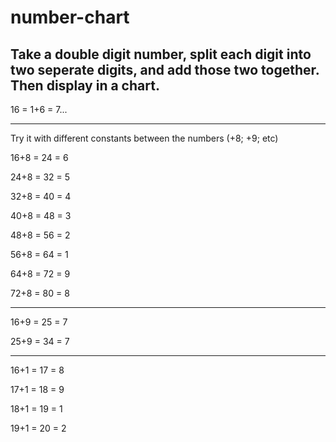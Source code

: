# number-chart
Take a double digit number, split each digit into two seperate digits, and add those two together. Then display in a chart.
---------------------------

16  = 1+6 = 7...

---------------------------

Try it with different constants between the numbers (+8; +9; etc)


16+8 = 24 = 6

24+8 = 32 = 5

32+8 = 40 = 4

40+8 = 48 = 3

48+8 = 56 = 2

56+8 = 64 = 1

64+8 = 72 = 9

72+8 = 80 = 8

---------------------------

16+9 = 25 = 7

25+9 = 34 = 7

---------------------------

16+1 = 17 = 8

17+1 = 18 = 9

18+1 = 19 = 1

19+1 = 20 = 2
